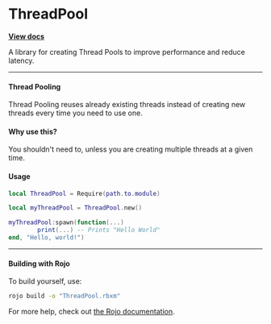 # ThreadPool

<a href="https://clownxz.github.io/ThreadPool/"><strong>View docs</strong></a>

A library for creating Thread Pools to improve performance and reduce latency.

---

#### Thread Pooling
Thread Pooling reuses already existing threads instead of creating new threads every time you need to use one.

#### Why use this?
You shouldn't need to, unless you are creating multiple threads at a given time.

#### Usage
```lua
local ThreadPool = Require(path.to.module)

local myThreadPool = ThreadPool.new()

myThreadPool:spawn(function(...)
        print(...) -- Prints "Hello World"
end, "Hello, world!")
```

---

#### Building with Rojo

To build yourself, use: 
```bash
rojo build -o "ThreadPool.rbxm"
```

For more help, check out [the Rojo documentation](https://rojo.space/docs).